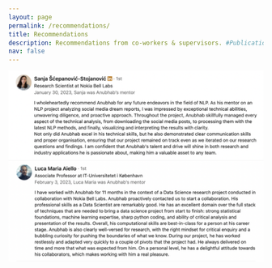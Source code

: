 ```yaml
---
layout: page
permalink: /recommendations/
title: Recommendations
description: Recommendations from co-workers & supervisors. #Publications by categories in reversed chronological order. generated by jekyll-scholar.
nav: false
---
```


<img src="../assets/img/Sanja LinkedIn Recommendation.png" alt="Sanja LinkedIn Recommendation" style="max-width: 100%; height: auto;">

<img src="../assets/img/Luca LinkedIn Recommendation.png" alt="Luca LinkedIn Recommendation" style="max-width: 100%; height: auto;">